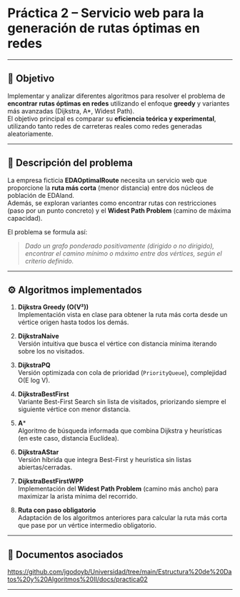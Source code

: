 # Práctica 2 – Servicio web para la generación de rutas óptimas en redes
---

## 📌 Objetivo  
Implementar y analizar diferentes algoritmos para resolver el problema de **encontrar rutas óptimas en redes** utilizando el enfoque **greedy** y variantes más avanzadas (Dijkstra, A*, Widest Path).  
El objetivo principal es comparar su **eficiencia teórica y experimental**, utilizando tanto redes de carreteras reales como redes generadas aleatoriamente.

---

## 📄 Descripción del problema  
La empresa ficticia **EDAOptimalRoute** necesita un servicio web que proporcione la **ruta más corta** (menor distancia) entre dos núcleos de población de EDAland.  
Además, se exploran variantes como encontrar rutas con restricciones (paso por un punto concreto) y el **Widest Path Problem** (camino de máxima capacidad).

El problema se formula así:  
> *Dado un grafo ponderado positivamente (dirigido o no dirigido), encontrar el camino mínimo o máximo entre dos vértices, según el criterio definido.*

---

## ⚙️ Algoritmos implementados  

1. **Dijkstra Greedy (O(V²))**  
   Implementación vista en clase para obtener la ruta más corta desde un vértice origen hasta todos los demás.

2. **DijkstraNaive**  
   Versión intuitiva que busca el vértice con distancia mínima iterando sobre los no visitados.

3. **DijkstraPQ**  
   Versión optimizada con cola de prioridad (`PriorityQueue`), complejidad O(E log V).

4. **DijkstraBestFirst**  
   Variante Best-First Search sin lista de visitados, priorizando siempre el siguiente vértice con menor distancia.

5. **A***  
   Algoritmo de búsqueda informada que combina Dijkstra y heurísticas (en este caso, distancia Euclídea).

6. **DijkstraAStar**  
   Versión híbrida que integra Best-First y heurística sin listas abiertas/cerradas.

7. **DijkstraBestFirstWPP**  
   Implementación del **Widest Path Problem** (camino más ancho) para maximizar la arista mínima del recorrido.

8. **Ruta con paso obligatorio**  
   Adaptación de los algoritmos anteriores para calcular la ruta más corta que pase por un vértice intermedio obligatorio.

---

## 📑 Documentos asociados  

https://github.com/jgodoyb/Universidad/tree/main/Estructura%20de%20Datos%20y%20Algoritmos%20II/docs/practica02

---
